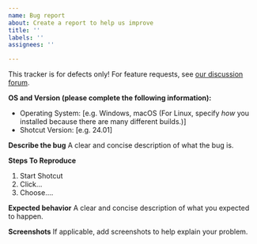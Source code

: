 ```yaml
---
name: Bug report
about: Create a report to help us improve
title: ''
labels: ''
assignees: ''

---
```


This tracker is for defects only! For feature requests, see [our discussion forum](https://forum.shotcut.org/).

**OS and Version (please complete the following information):**
 - Operating System: [e.g. Windows, macOS (For Linux, specify *how* you installed because there are many different builds.)]
 - Shotcut Version: [e.g. 24.01]

**Describe the bug**
A clear and concise description of what the bug is.

**Steps To Reproduce**
1. Start Shotcut
2. Click...
3. Choose....

**Expected behavior**
A clear and concise description of what you expected to happen.

**Screenshots**
If applicable, add screenshots to help explain your problem.
